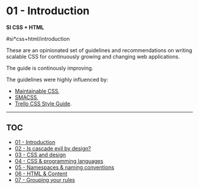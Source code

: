 # 01 - Introduction

**SI CSS + HTML**

#si*css+html/introduction

These are an opinionated set of guidelines and recommendations on writing scalable CSS for continuously growing and changing web applications.

The guide is continously improving.

The guidelines were highly influenced by:

- [Maintainable CSS](https://maintainablecss.com/),
- [SMACSS](https://smacss.com/),
- [Trello CSS Style Guide](https://github.com/trello/trellisheets/blob/master/styleguide.md).

---

## TOC

- [01 - Introduction](01-introduction.md)
- [02 - Is cascade evil by design?](02-is-cascade-evil-by-design.md)
- [03 - CSS and design](03-css-and-design.md)
- [04 - CSS & programming languages](04-css-and-programming-languages.md)
- [05 - Namespaces & naming conventions](05-namespaces-and-naming-conventions.md)
- [06 - HTML & Content](06-html-and-content.md)
- [07 - Grouping your rules](07-grouping-your-rules.md)
